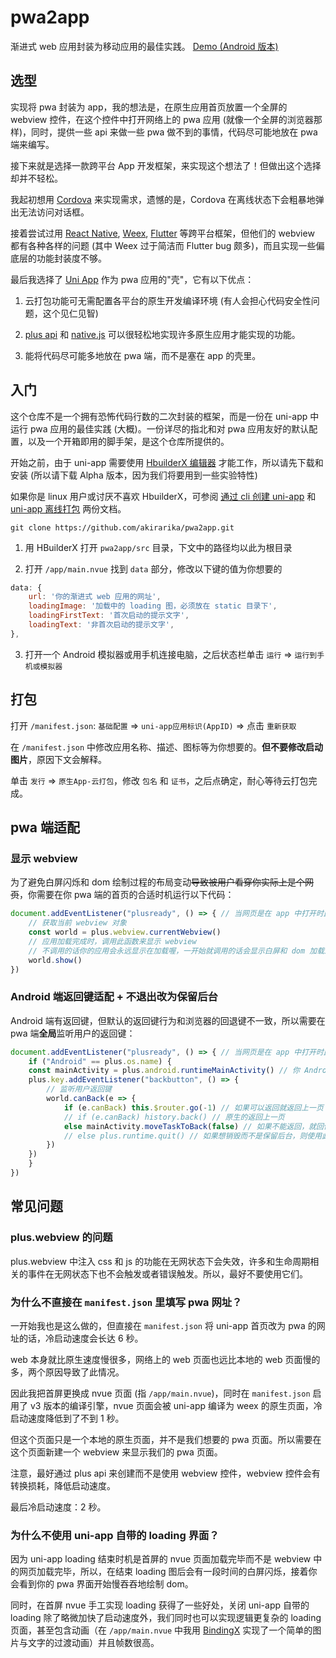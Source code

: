 # pwa2app

渐进式 web 应用封装为移动应用的最佳实践。 [Demo (Android 版本)](https://raw.githubusercontent.com/akirarika/pwa2app/master/demo.apk)

## 选型

实现将 pwa 封装为 app，我的想法是，在原生应用首页放置一个全屏的 webview 控件，在这个控件中打开网络上的 pwa 应用 (就像一个全屏的浏览器那样)，同时，提供一些 api 来做一些 pwa 做不到的事情，代码尽可能地放在 pwa 端来编写。

接下来就是选择一款跨平台 App 开发框架，来实现这个想法了！但做出这个选择却并不轻松。

我起初想用 [Cordova](https://cordova.apache.org/) 来实现需求，遗憾的是，Cordova 在离线状态下会粗暴地弹出无法访问对话框。

接着尝试过用 [React Native](https://facebook.github.io/react-native/), [Weex](https://weex.apache.org/), [Flutter](https://flutter.dev/) 等跨平台框架，但他们的 webview 都有各种各样的问题 (其中 Weex 过于简洁而 Flutter bug 颇多)，而且实现一些偏底层的功能封装度不够。

最后我选择了 [Uni App](https://uniapp.dcloud.io/) 作为 pwa 应用的"壳"，它有以下优点：

1. 云打包功能可无需配置各平台的原生开发编译环境 (有人会担心代码安全性问题，这个见仁见智)

2. [plus api](https://www.html5plus.org/doc/) 和 [native.js](https://ask.dcloud.net.cn/article/88) 可以很轻松地实现许多原生应用才能实现的功能。

3. 能将代码尽可能多地放在 pwa 端，而不是塞在 app 的壳里。

## 入门

这个仓库不是一个拥有恐怖代码行数的二次封装的框架，而是一份在 uni-app 中运行 pwa 应用的最佳实践 (大概)。一份详尽的指北和对 pwa 应用友好的默认配置，以及一个开箱即用的脚手架，是这个仓库所提供的。

开始之前，由于 uni-app 需要使用 [HbuilderX 编辑器](https://www.dcloud.io/hbuilderx.html) 才能工作，所以请先下载和安装 (所以请下载 Alpha 版本，因为我们将要用到一些实验特性)

如果你是 linux 用户或讨厌不喜欢 HbuilderX，可参阅 [通过 cli 创建 uni-app](https://uniapp.dcloud.io/quickstart?id=_2-%e9%80%9a%e8%bf%87vue-cli%e5%91%bd%e4%bb%a4%e8%a1%8c) 和 [uni-app 离线打包](https://ask.dcloud.net.cn/article/35139) 两份文档。

```shellscript
git clone https://github.com/akirarika/pwa2app.git
```

1. 用 HBuilderX 打开 `pwa2app/src` 目录，下文中的路径均以此为根目录

2. 打开 `/app/main.nvue` 找到 `data` 部分，修改以下键的值为你想要的

```javascript
data: {
    url: '你的渐进式 web 应用的网址',
    loadingImage: '加载中的 loading 图，必须放在 static 目录下',
    loadingFirstText: '首次启动的提示文字',
    loadingText: '非首次启动的提示文字',
},
```

3. 打开一个 Android 模拟器或用手机连接电脑，之后状态栏单击 `运行` => `运行到手机或模拟器`

## 打包

打开 `/manifest.json`: `基础配置` => `uni-app应用标识(AppID)` => 点击 `重新获取`

在 `/manifest.json` 中修改应用名称、描述、图标等为你想要的。**但不要修改启动图片**，原因下文会解释。

单击 `发行` => `原生App-云打包`，修改 `包名` 和 `证书`，之后点确定，耐心等待云打包完成。

## pwa 端适配

### 显示 webview

为了避免白屏闪烁和 dom 绘制过程的布局变动~~导致被用户看穿你实际上是个网页~~，你需要在你 pwa 端的首页的合适时机运行以下代码：

```javascript
document.addEventListener("plusready", () => { // 当网页是在 app 中打开时此事件会被触发，在触发之后你才可以使用 plus api 和 native.js
    // 获取当前 webview 对象
    const world = plus.webview.currentWebview()
    // 应用加载完成时，调用此函数来显示 webview
    // 不调用的话你的应用会永远显示在加载喔，一开始就调用的话会显示白屏和 dom 加载过程，体验不好
    world.show()
})
```

### Android 端返回键适配 + 不退出改为保留后台

Android 端有返回键，但默认的返回键行为和浏览器的回退键不一致，所以需要在 pwa 端**全局**监听用户的返回键：

```javascript
document.addEventListener("plusready", () => { // 当网页是在 app 中打开时此事件会被触发，在触发之后你才可以使用 plus api 和 native.js
    if ("Android" == plus.os.name) {
    const mainActivity = plus.android.runtimeMainActivity() // 你 Android 程序的 mainActivity
    plus.key.addEventListener("backbutton", () => {
        // 监听用户返回键
        world.canBack(e => {
            if (e.canBack) this.$router.go(-1) // 如果可以返回就返回上一页 (这里是vue写法)
            // if (e.canBack) history.back() // 原生的返回上一页
            else mainActivity.moveTaskToBack(false) // 如果不能返回，就回保留后台回到桌面（而不是销毁）
            // else plus.runtime.quit() // 如果想销毁而不是保留后台，则使用此代码
        })
    })
    }
})
```

## 常见问题

### plus.webview 的问题

plus.webview 中注入 css 和 js 的功能在无网状态下会失效，许多和生命周期相关的事件在无网状态下也不会触发或者错误触发。所以，最好不要使用它们。


### 为什么不直接在 `manifest.json` 里填写 pwa 网址？

一开始我也是这么做的，但直接在 `manifest.json` 将 uni-app 首页改为 pwa 的网址的话，冷启动速度会长达 6 秒。

web 本身就比原生速度慢很多，网络上的 web 页面也远比本地的 web 页面慢的多，两个原因导致了此情况。

因此我把首屏更换成 nvue 页面 (指 `/app/main.nvue`)，同时在 `manifest.json` 启用了 v3 版本的编译引擎，nvue 页面会被 uni-app 编译为 weex 的原生页面，冷启动速度降低到了不到 1 秒。

但这个页面只是一个本地的原生页面，并不是我们想要的 pwa 页面。所以需要在这个页面新建一个 webview 来显示我们的 pwa 页面。

注意，最好通过 plus api 来创建而不是使用 webview 控件，webview 控件会有转换损耗，降低启动速度。

最后冷启动速度：2 秒。

### 为什么不使用 uni-app 自带的 loading 界面？

因为 uni-app loading 结束时机是首屏的 nvue 页面加载完毕而不是 webview 中的网页加载完毕，所以，在结束 loading 图后会有一段时间的白屏闪烁，接着你会看到你的 pwa 界面开始慢吞吞地绘制 dom。

同时，在首屏 nvue 手工实现 loading 获得了一些好处，关闭 uni-app 自带的 loading 除了略微加快了启动速度外，我们同时也可以实现逻辑更复杂的 loading 页面，甚至包含动画（在 `/app/main.nvue` 中我用 [BindingX](https://alibaba.github.io/bindingx/) 实现了一个简单的图片与文字的过渡动画）并且帧数很高。